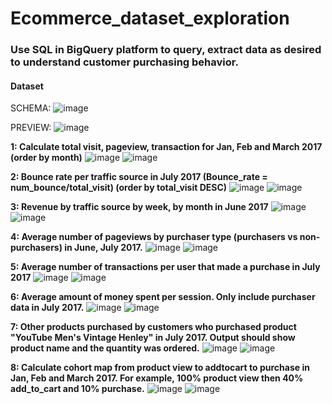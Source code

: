# Ecommerce_dataset_exploration
### Use SQL in BigQuery platform  to query, extract data **as desired** to understand customer purchasing behavior.

#### Dataset
SCHEMA:
![image](https://github.com/user-attachments/assets/fc762e93-8a4c-4024-8d0c-3f95e119936c)

PREVIEW:
![image](https://github.com/user-attachments/assets/3dd65540-8ec5-4ca1-a32b-ec2946272ccf)


**1: Calculate total visit, pageview, transaction for Jan, Feb and March 2017 (order by month)**
![image](https://github.com/user-attachments/assets/1421a6b5-bd49-496b-9e57-1b51f28e9b42)
![image](https://github.com/user-attachments/assets/0e528296-339f-4a70-ac83-41ea3eff0bbc)


**2: Bounce rate per traffic source in July 2017 (Bounce_rate = num_bounce/total_visit) (order by total_visit DESC)**
![image](https://github.com/user-attachments/assets/e924dde0-2b66-421f-b3fe-285be2bfa7f2)
![image](https://github.com/user-attachments/assets/5ad8e299-eea4-428f-9c94-eb6f4fef89b1)


**3: Revenue by traffic source by week, by month in June 2017**
![image](https://github.com/user-attachments/assets/c7b77937-c68f-4687-952a-7eb6042863e3)
![image](https://github.com/user-attachments/assets/82866075-c3fd-47e8-baf4-f2f4c48c2d06)


**4: Average number of pageviews by purchaser type (purchasers vs non-purchasers) in June, July 2017.**
![image](https://github.com/user-attachments/assets/6124ef35-3035-4f9f-8cd8-eaf7d5e256cb)
![image](https://github.com/user-attachments/assets/583f90cf-a673-457b-8841-c0c4d2a303da)


**5: Average number of transactions per user that made a purchase in July 2017**
![image](https://github.com/user-attachments/assets/8890352b-b16f-4e70-a58f-327964803f0d)
![image](https://github.com/user-attachments/assets/16c56414-378f-4da0-814c-c564e5a335a2)


**6: Average amount of money spent per session. Only include purchaser data in July 2017.**
![image](https://github.com/user-attachments/assets/c234bfa8-e362-4525-8cdc-6d8860f51435)
![image](https://github.com/user-attachments/assets/e7cabbe1-530e-4bfb-a0de-1ce724c8fd1f)


**7:  Other products purchased by customers who purchased product "YouTube Men's Vintage Henley" in July 2017. Output should show product name and the quantity was ordered.**
![image](https://github.com/user-attachments/assets/2e7024bf-3403-417f-947e-b4b85914651c)
![image](https://github.com/user-attachments/assets/6019a34c-170b-421f-8d8d-174d92b32c61)


**8: Calculate cohort map from product view to addtocart to purchase in Jan, Feb and March 2017. For example, 100% product view then 40% add_to_cart and 10% purchase.**
![image](https://github.com/user-attachments/assets/8a2bda8f-3a4e-4898-a42e-a6b4a8b7bb13)
![image](https://github.com/user-attachments/assets/6456c457-a653-4969-8d4e-20ee78d84002)


